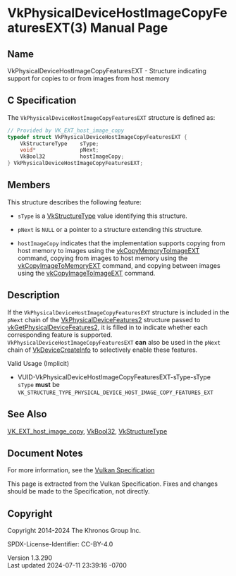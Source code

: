# VkPhysicalDeviceHostImageCopyFeaturesEXT(3) Manual Page

## Name

VkPhysicalDeviceHostImageCopyFeaturesEXT - Structure indicating support
for copies to or from images from host memory



## <a href="#_c_specification" class="anchor"></a>C Specification

The `VkPhysicalDeviceHostImageCopyFeaturesEXT` structure is defined as:

``` c
// Provided by VK_EXT_host_image_copy
typedef struct VkPhysicalDeviceHostImageCopyFeaturesEXT {
    VkStructureType    sType;
    void*              pNext;
    VkBool32           hostImageCopy;
} VkPhysicalDeviceHostImageCopyFeaturesEXT;
```

## <a href="#_members" class="anchor"></a>Members

This structure describes the following feature:

- `sType` is a [VkStructureType](https://registry.khronos.org/vulkan/specs/1.3-extensions/man/html/VkStructureType.html) value identifying
  this structure.

- `pNext` is `NULL` or a pointer to a structure extending this
  structure.

- <span id="features-hostImageCopy"></span> `hostImageCopy` indicates
  that the implementation supports copying from host memory to images
  using the [vkCopyMemoryToImageEXT](https://registry.khronos.org/vulkan/specs/1.3-extensions/man/html/vkCopyMemoryToImageEXT.html)
  command, copying from images to host memory using the
  [vkCopyImageToMemoryEXT](https://registry.khronos.org/vulkan/specs/1.3-extensions/man/html/vkCopyImageToMemoryEXT.html) command, and
  copying between images using the
  [vkCopyImageToImageEXT](https://registry.khronos.org/vulkan/specs/1.3-extensions/man/html/vkCopyImageToImageEXT.html) command.

## <a href="#_description" class="anchor"></a>Description

If the `VkPhysicalDeviceHostImageCopyFeaturesEXT` structure is included
in the `pNext` chain of the
[VkPhysicalDeviceFeatures2](https://registry.khronos.org/vulkan/specs/1.3-extensions/man/html/VkPhysicalDeviceFeatures2.html) structure
passed to
[vkGetPhysicalDeviceFeatures2](https://registry.khronos.org/vulkan/specs/1.3-extensions/man/html/vkGetPhysicalDeviceFeatures2.html), it is
filled in to indicate whether each corresponding feature is supported.
`VkPhysicalDeviceHostImageCopyFeaturesEXT` **can** also be used in the
`pNext` chain of [VkDeviceCreateInfo](https://registry.khronos.org/vulkan/specs/1.3-extensions/man/html/VkDeviceCreateInfo.html) to
selectively enable these features.

Valid Usage (Implicit)

- <a href="#VUID-VkPhysicalDeviceHostImageCopyFeaturesEXT-sType-sType"
  id="VUID-VkPhysicalDeviceHostImageCopyFeaturesEXT-sType-sType"></a>
  VUID-VkPhysicalDeviceHostImageCopyFeaturesEXT-sType-sType  
  `sType` **must** be
  `VK_STRUCTURE_TYPE_PHYSICAL_DEVICE_HOST_IMAGE_COPY_FEATURES_EXT`

## <a href="#_see_also" class="anchor"></a>See Also

[VK_EXT_host_image_copy](https://registry.khronos.org/vulkan/specs/1.3-extensions/man/html/VK_EXT_host_image_copy.html),
[VkBool32](https://registry.khronos.org/vulkan/specs/1.3-extensions/man/html/VkBool32.html), [VkStructureType](https://registry.khronos.org/vulkan/specs/1.3-extensions/man/html/VkStructureType.html)

## <a href="#_document_notes" class="anchor"></a>Document Notes

For more information, see the <a
href="https://registry.khronos.org/vulkan/specs/1.3-extensions/html/vkspec.html#VkPhysicalDeviceHostImageCopyFeaturesEXT"
target="_blank" rel="noopener">Vulkan Specification</a>

This page is extracted from the Vulkan Specification. Fixes and changes
should be made to the Specification, not directly.

## <a href="#_copyright" class="anchor"></a>Copyright

Copyright 2014-2024 The Khronos Group Inc.

SPDX-License-Identifier: CC-BY-4.0

Version 1.3.290  
Last updated 2024-07-11 23:39:16 -0700
